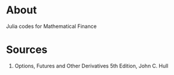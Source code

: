 # About
Julia codes for Mathematical Finance

# Sources
1. Options, Futures and Other Derivatives 5th Edition, John C. Hull
